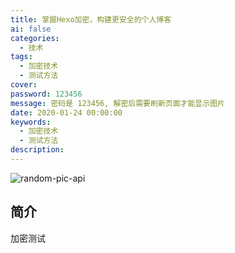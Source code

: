 ```yaml
---
title: 掌握Hexo加密，构建更安全的个人博客
ai: false
categories:
  - 技术
tags:
  - 加密技术
  - 测试方法
cover: 
password: 123456
message: 密码是 123456, 解密后需要刷新页面才能显示图片
date: 2020-01-24 00:00:00
keywords:
  - 加密技术
  - 测试方法
description: 
---
```


![random-pic-api](https://cover.dong4j.ink:1024)

## 简介

加密测试
